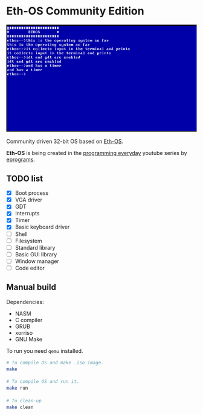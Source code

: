 # Eth-OS Community Edition
<img src="./.github/imgs/os-screenshot.png" />

Community driven 32-bit OS based on
[Eth-OS](https://github.com/ethanprogramser/eth-os).

__Eth-OS__ is being created in the
[programming everyday](https://www.youtube.com/watch?v=fyZ0Gs9W194&list=PL29dTm11fF9QNI7_xIxwjcaLFCeNhaCym&pp=iAQB)
youtube series by [eprograms](https://www.youtube.com/@eprograms).

## TODO list
* [x] Boot process
* [x] VGA driver
* [x] GDT
* [x] Interrupts
* [x] Timer
* [x] Basic keyboard driver
* [ ] Shell
* [ ] Filesystem
* [ ] Standard library
* [ ] Basic GUI library
* [ ] Window manager
* [ ] Code editor

## Manual build
Dependencies:
* NASM
* C compiler
* GRUB
* xorriso
* GNU Make

To run you need `qemu` installed.

``` sh
# To compile OS and make .iso image.
make

# To compile OS and run it.
make run

# To clean-up
make clean
```
